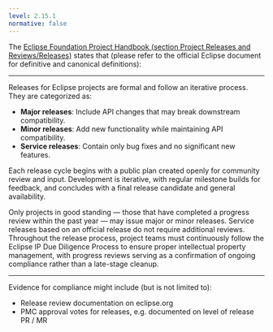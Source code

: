 ```yaml
---
level: 2.15.1
normative: false
---
```


The [Eclipse Foundation Project Handbook (section Project Releases and Reviews/Releases)](https://www.eclipse.org/projects/handbook/#release-releases) states that (please refer to the official Eclipse document for definitive and canonical definitions):

---

Releases for Eclipse projects are formal and follow an iterative process. They are categorized as:

* __Major releases__: Include API changes that may break downstream compatibility.
* __Minor releases__: Add new functionality while maintaining API compatibility.
* __Service releases__: Contain only bug fixes and no significant new features.

Each release cycle begins with a public plan created openly for community review and input. Development is iterative, with regular milestone builds for feedback, and concludes with a final release candidate and general availability.

Only projects in good standing — those that have completed a progress review within the past year — may issue major or minor releases. Service releases based on an official release do not require additional reviews. Throughout the release process, project teams must continuously follow the Eclipse IP Due Diligence Process to ensure proper intellectual property management, with progress reviews serving as a confirmation of ongoing compliance rather than a late-stage cleanup.

---

Evidence for compliance might include (but is not limited to):

* Release review documentation on eclipse.org
* PMC approval votes for releases, e.g. documented on level of release PR / MR
